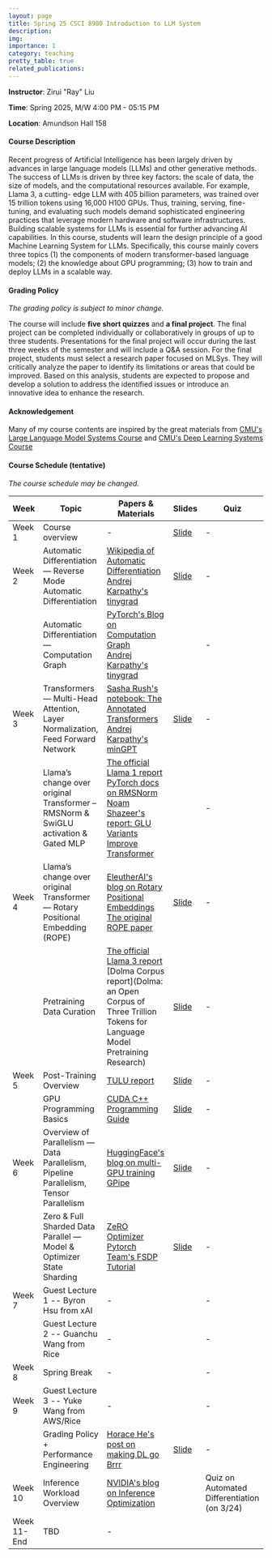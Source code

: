```yaml
---
layout: page
title: Spring 25 CSCI 8980 Introduction to LLM System
description: 
img:
importance: 1
category: teaching
pretty_table: true
related_publications: 
---
```


**Instructor**: Zirui "Ray" Liu

**Time**: Spring 2025, M/W 4:00 PM - 05:15 PM

**Location**: Amundson Hall 158

#### **Course Description**

Recent progress of Artificial Intelligence has been largely driven by advances in large language models (LLMs) and other generative methods. The success of LLMs is driven by three key factors: the scale of data, the size of models, and the computational resources available. For example, Llama 3, a cutting- edge LLM with 405 billion parameters, was trained over 15 trillion tokens using 16,000 H100 GPUs. Thus, training, serving, fine-tuning, and evaluating such models demand sophisticated engineering practices that leverage modern hardware and software infrastructures. Building scalable systems for LLMs is essential for further advancing AI capabilities.
In this course, students will learn the design principle of a good Machine Learning System for LLMs. Specifically, this course mainly covers three topics (1) the components of modern transformer-based language models; (2) the knowledge about GPU programming; (3) how to train and deploy LLMs in a scalable way.

#### **Grading Policy**

*The grading policy is subject to minor change.*

The course will include **five short quizzes** and **a final project**. The final project can be completed individually or collaboratively in groups of up to three students. Presentations for the final project will occur during the last three weeks of the semester and will include a Q&A session.
For the final project, students must select a research paper focused on MLSys. They will critically analyze the paper to identify its limitations or areas that could be improved. Based on this analysis, students are expected to propose and develop a solution to address the identified issues or introduce an innovative idea to enhance the research.

#### **Acknowledgement**

Many of my course contents are inspired by the great materials from [CMU's Large Language Model Systems Course](https://llmsystem.github.io/llmsystem2025spring/docs/Syllabus) and [CMU's Deep Learning Systems Course](https://dlsyscourse.org/lectures/)

####  **Course Schedule (tentative)**

*The course schedule may be changed.*

| Week       | Topic                                                                 | Papers & Materials                                                                                                                                                                                                                                                                                                                                                                             | Slides | Quiz |
|------------|-----------------------------------------------------------------------|---------------------------------------------------------------------------------------------------------------------------------------------------------------------------------------------------------------------------------------------------------------------------------------------------------------------------------------------------------------------------------------------------|--------|------|
| Week 1     | Course overview                                                       | -                                                                                                                                                                                                                                                                                                                                                                                                | [Slide](https://docs.google.com/presentation/d/1olWSWsSRH3zvugEG2CcqnKthLWV1mowQI6f98IEIoFQ/edit?usp=sharing)     | -    |
| Week 2     | Automatic Differentiation — Reverse Mode Automatic Differentiation      | [Wikipedia of Automatic Differentiation](https://en.wikipedia.org/wiki/Automatic_differentiation) <br> [Andrej Karpathy's tinygrad](https://github.com/karpathy/micrograd)                                                                                                                                                                                                               | [Slide](https://docs.google.com/presentation/d/1yGq3WjNbFjEzkhYs-9coctZOv_Pz9pUV9LWIvj7Ncck/edit?usp=sharing)       | -    |
|            | Automatic Differentiation — Computation Graph                         | [PyTorch's Blog on Computation Graph](https://pytorch.org/blog/computational-graphs-constructed-in-pytorch/) <br> [Andrej Karpathy's tinygrad](https://github.com/karpathy/micrograd)                                                                                                                                                                                                     |        | -    |
| Week 3     | Transformers — Multi-Head Attention, Layer Normalization, Feed Forward Network | [Sasha Rush's notebook: The Annotated Transformers](https://nlp.seas.harvard.edu/annotated-transformer/) <br> [Andrej Karpathy's minGPT](https://github.com/karpathy/minGPT)                                                                                                                                                                                                           | [Slide](https://docs.google.com/presentation/d/1DPAOl2mZT0DCLKwrYjtWNLIMRtwqPv_W/edit?usp=sharing&ouid=116037056599089083520&rtpof=true&sd=true)       | -    |
|            | Llama’s change over original Transformer – RMSNorm & SwiGLU activation & Gated MLP | [The official Llama 1 report](https://arxiv.org/pdf/2302.13971) <br> [PyTorch docs on RMSNorm](https://pytorch.org/docs/stable/generated/torch.nn.modules.normalization.RMSNorm.html) <br> [Noam Shazeer's report: GLU Variants Improve Transformer](https://arxiv.org/pdf/2002.05202)                                                                                        |        | -    |
| Week 4     | Llama’s change over original Transformer — Rotary Positional Embedding (ROPE) | [EleutherAI's blog on Rotary Positional Embeddings](https://blog.eleuther.ai/rotary-embeddings/) <br> [The original ROPE paper](https://arxiv.org/abs/2104.09864)                                                                                                                                                                                                                           |  [Slide](https://docs.google.com/presentation/d/1OubRcbJBUUjGojfXVW3ZOzqwdUKZman6y-_7iAhi4fA/edit?usp=sharing)      | -    |
|            | Pretraining Data Curation                  | [The official Llama 3 report](https://arxiv.org/abs/2407.21783) <br> [Dolma Corpus report](Dolma: an Open Corpus of Three Trillion Tokens for Language Model Pretraining Research)                                                                                                                                                                                     | [Slide](https://docs.google.com/presentation/d/1_sBk1JUpSJ8qyLDxTCPlllVZt1KGlWWe/edit?usp=sharing&ouid=116037056599089083520&rtpof=true&sd=true)  | -    |
| Week 5     | Post-Training Overview                                | [TULU report](https://arxiv.org/abs/2411.15124)                      | [Slide](https://docs.google.com/presentation/d/1sFpLUvBGwuw1SIYEfBlWt4toNLxs0SvH/edit?usp=sharing&ouid=116037056599089083520&rtpof=true&sd=true)   | -    |
|     | GPU Programming Basics                               | [CUDA C++ Programming Guide](https://docs.nvidia.com/cuda/cuda-c-programming-guide/)                       | [Slide](https://docs.google.com/presentation/d/17fu6JHdjpO64gc3fhFBbR2gJvFpS8wZb/edit?usp=sharing&ouid=116037056599089083520&rtpof=true&sd=true)    | -    |
|  Week 6       | Overview of Parallelism — Data Parallelism, Pipeline Parallelism, Tensor Parallelism | [HuggingFace's blog on multi-GPU training](https://huggingface.co/docs/transformers/main/en/perf_train_gpu_many) <br> [GPipe](https://arxiv.org/abs/1811.06965)                                                                                                                                                                                                                                 |   [Slide](https://docs.google.com/presentation/d/1J33aiMYjapBi9GO6zJt62acTWyi0abul/edit?usp=sharing&ouid=116037056599089083520&rtpof=true&sd=true)     | -    |
|            | Zero & Full Sharded Data Parallel — Model & Optimizer State Sharding      | [ZeRO Optimizer](https://arxiv.org/abs/1910.02054) <br> [Pytorch Team's FSDP Tutorial](https://pytorch.org/tutorials/intermediate/FSDP_tutorial.html)                                                                                                                                                                                                                                                                    |    [Slide](https://docs.google.com/presentation/d/1K0unEzz20xiqQ7dMTr6n6jq9JkGWGZJZ/edit?usp=sharing&ouid=116037056599089083520&rtpof=true&sd=true)    | -    |
| Week 7 | Guest Lecture 1 -- Byron Hsu from xAI                                                                   | -                                                                                                                                                                                                                                                                                                                                                                                                |        | -    |
|  | Guest Lecture 2 -- Guanchu Wang from Rice                                                                   | -                                                                                                                                                                                                                                                                                                                                                                                                |        | -    |
| Week 8 | Spring Break                                                                   | -                                                                                                                                                                                                                                                                                                                                                                                                |        | -    |
| Week 9 | Guest Lecture 3 -- Yuke Wang from AWS/Rice                                                                   | -                                                                                                                                                                                                                                                                                                                                                                                                |       | -    |
|  | Grading Policy + Performance Engineering                                                                  | [Horace He's post on making DL go Brrr](https://horace.io/brrr_intro.html)                                                                                                                                                                                                                                                                                                                                                                                                |  [Slide](https://docs.google.com/presentation/d/1uwM1Uu3XjV-GLe1zkBqwl9bftAcpibntZUmPUkrA1sU/edit?usp=sharing)       | -    |
| Week 10 | Inference Workload Overview                                                                   | [NVIDIA's blog on Inference Optimization ](https://developer.nvidia.com/blog/mastering-llm-techniques-inference-optimization/)                                                                                                                                                                                                                                                                                                                                                                                                |       | Quiz on Automated Differentiation (on 3/24)    |
| Week 11-End | TBD                                                                  | -                                                                                                                                                                                                                                                                                                                                                                                                |       |  |



<!-- | Week X       | GPU Programming Basic -- Roofline Analysis | [NERSC Tutorials on Roofline Analysis](https://docs.nersc.gov/tools/performance/roofline/) |
| Week X       | GPU Programming Basic -- Matrix Multiplication with Triton | [Triton's blog on Matrix Multiplication](https://triton-lang.org/main/getting-started/tutorials/03-matrix-multiplication.html) | -->

<!-- |  Week 6          | Neural Network Training — Adam Optimizer & Mixed Precision Training     | [The original Adam Optimizer paper](https://arxiv.org/abs/1412.6980) <br> [PyTorch's Adam Optimizer doc](https://pytorch.org/docs/stable/generated/torch.optim.Adam.html) <br> [The original mixed precision training paper](https://arxiv.org/abs/1710.03740) <br> [PyTorch's blog on mixed precision training](https://pytorch.org/blog/what-every-user-should-know-about-mixed-precision-training-in-pytorch/) |        | -->